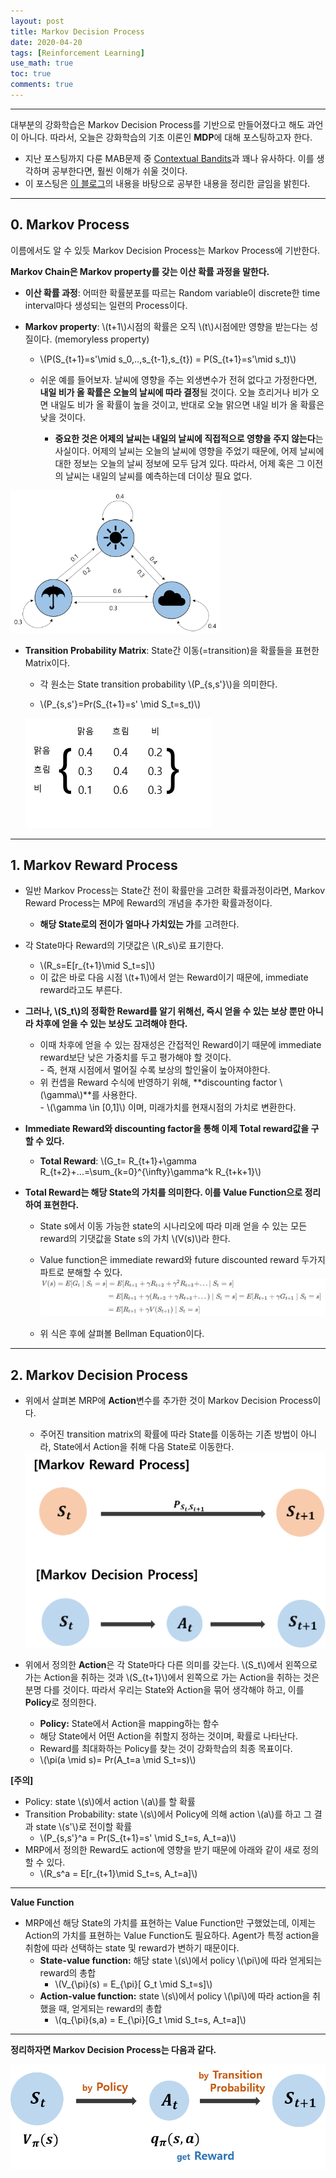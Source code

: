 ```yaml
---
layout: post
title: Markov Decision Process
date: 2020-04-20
tags: [Reinforcement Learning]
use_math: true
toc: true
comments: true
---
```

<script src="https://cdn.mathjax.org/mathjax/latest/MathJax.js?config=TeX-AMS-MML_HTMLorMML" type="text/javascript"></script>  
***  

대부분의 강화학습은 Markov Decision Process를 기반으로 만들어졌다고 해도 과언이 아니다. 따라서, 오늘은 강화학습의 기초 이론인 **MDP**에 대해 포스팅하고자 한다.  

- 지난 포스팅까지 다룬 MAB문제 중 [Contextual Bandits](https://daheekwon.github.io/contextualbandit/)과 꽤나 유사하다. 이를 생각하며 공부한다면, 훨씬 이해가 쉬울 것이다.  
- 이 포스팅은 [이 블로그](https://sumniya.tistory.com/3#recentComments)의 내용을 바탕으로 공부한 내용을 정리한 글임을 밝힌다.  

***
  
## 0. Markov Process  

이름에서도 알 수 있듯 Markov Decision Process는 Markov Process에 기반한다.  

**Markov Chain은 Markov property를 갖는 이산 확률 과정을 말한다.**  

- **이산 확률 과정**: 어떠한 확률분포를 따르는 Random variable이 discrete한 time interval마다 생성되는 일련의 Process이다. 

-  **Markov property**: \\(t+1\\)시점의 확률은 오직 \\(t\\)시점에만 영향을 받는다는 성질이다. (memoryless property)  
	- \\(P(S_{t+1}=s'\mid s_0,..,s_{t-1},s_{t}) = P(S_{t+1}=s'\mid s_t)\\)
	
	
	- 쉬운 예를 들어보자. 날씨에 영향을 주는 외생변수가 전혀 없다고 가정한다면, **내일 비가 올 확률은 오늘의 날씨에 따라 결정**될 것이다. 오늘 흐리거나 비가 오면 내일도 비가 올 확률이 높을 것이고, 반대로 오늘 맑으면 내일 비가 올 확률은 낮을 것이다.  
    	- **중요한 것은 어제의 날씨는 내일의 날씨에 직접적으로 영향을 주지 않는다**는 사실이다. 어제의 날씨는 오늘의 날씨에 영향을 주었기 때문에, 어제 날씨에 대한 정보는 오늘의 날씨 정보에 모두 담겨 있다. 따라서, 어제 혹은 그 이전의 날씨는 내일의 날씨를 예측하는데 더이상 필요 없다.  

  <img src="/images/markov chain.png" alt="example" style="zoom:33%;" />

- **Transition Probability Matrix**: State간 이동(=transition)을 확률들을 표현한 Matrix이다.  

	- 각 원소는 State transition probability \\(P_{s,s'}\\)을 의미한다.  

	- \\(P_{s,s'}=Pr(S_{t+1}=s' \mid S_t=s_t)\\)  

  <img src="/images/transition.png" alt="example2" style="zoom:50%;" />  

***

## 1. Markov Reward Process  

- 일반 Markov Process는 State간 전이 확률만을 고려한 확률과정이라면, Markov Reward Process는 MP에 Reward의 개념을 추가한 확률과정이다.  
	- **해당 State로의 전이가 얼마나 가치있는 가**를 고려한다.  
	  
- 각 State마다 Reward의 기댓값은 \\(R_s\\)로 표기한다.  
	- \\(R_s=E[r_{t+1}\mid S_t=s]\\)  
	- 이 값은 바로 다음 시점 \\(t+1\\)에서 얻는 Reward이기 때문에, immediate reward라고도 부른다.


- **그러나, \\(S_t\\)의 정확한 Reward를 알기 위해선, 즉시 얻을 수 있는 보상 뿐만 아니라 차후에 얻을 수 있는 보상도 고려해야 한다.**  
	- 이때 차후에 얻을 수 있는 잠재성은 간접적인 Reward이기 때문에 immediate reward보단 낮은 가중치를 두고 평가해야 할 것이다.  
    		- 즉, 현재 시점에서 멀어질 수록 보상의 할인율이 높아져야한다.  
	- 위 컨셉을 Reward 수식에 반영하기 위해, **discounting factor \\(\gamma\\)**를 사용한다.  
    		- \\(\gamma \in [0,1]\\) 이며, 미래가치를 현재시점의 가치로 변환한다.


- **Immediate Reward와 discounting factor을 통해 이제 Total reward값을 구할 수 있다.**  
	- **Total Reward**: \\(G_t= R_{t+1}+\gamma R_{t+2}+...=\sum_{k=0}^{\infty}\gamma^k R_{t+k+1}\\)  


- **Total Reward는 해당 State의 가치를 의미한다. 이를 Value Function으로 정리하여 표현한다.**  

	- State s에서 이동 가능한 state의 시나리오에 따라 미래 얻을 수 있는 모든 reward의 기댓값을 State s의 가치 \\(V(s)\\)라 한다.  
	
	- Value function은 immediate reward와 future discounted reward 두가지 파트로 분해할 수 있다.  
	 ![valuefunction](/images/valuefunction.PNG)  

	- 위 식은 후에 살펴볼 Bellman Equation이다.  					

***

## 2. Markov Decision Process  

- 위에서 살펴본 MRP에 **Action**변수를 추가한 것이 Markov Decision Process이다.  

  - 주어진 transition matrix의 확률에 따라 State를 이동하는 기존 방법이 아니라, State에서 Action을 취해 다음 State로 이동한다.  
  
  <img src="/images/MDP_shape.png" alt="mdp2" style="zoom:50%;" />


- 위에서 정의한 **Action**은 각 State마다 다른 의미를 갖는다. \\(S_t\\)에서 왼쪽으로 가는 Action을 취하는 것과 \\(S_{t+1}\\)에서 왼쪽으로 가는 Action을 취하는 것은 분명 다를 것이다. 따라서 우리는 State와 Action을 묶어 생각해야 하고, 이를 **Policy**로 정의한다.
  
  - **Policy:** State에서 Action을 mapping하는 함수
  - 해당 State에서 어떤 Action을 취할지 정하는 것이며, 확률로 나타난다.  
  - Reward를 최대화하는 Policy를 찾는 것이 강화학습의 최종 목표이다.  
  - \\(\pi(a \mid s)= Pr(A_t=a \mid S_t=s)\\)  

**[주의]**  

- Policy: state \\(s\\)에서 action \\(a\\)를 할 확률  
- Transition Probability: state \\(s\\)에서 Policy에 의해 action \\(a\\)를 하고 그 결과 state \\(s'\\)로 전이할 확률  
  - \\(P_{s,s'}^a = Pr(S_{t+1}=s' \mid S_t=s, A_t=a)\\)  
- MRP에서 정의한 Reward도 action에 영향을 받기 때문에 아래와 같이 새로 정의할 수 있다.  
  - \\(R_s^a = E[r_{t+1}\mid S_t=s, A_t=a]\\)  

***  

**Value Function**  

- MRP에선 해당 State의 가치를 표현하는 Value Function만 구했었는데, 이제는 Action의 가치를 표현하는 Value Function도 필요하다. Agent가 특정 action을 취함에 따라 선택하는 state 및 reward가 변하기 때문이다.  
  - **State-value function:** 해당 state \\(s\\)에서 policy \\(\pi\\)에 따라 얻게되는 reward의 총합  
  	- \\(V_{\pi}(s) = E_{\pi}[ G_t \mid S_t=s]\\)  
  - **Action-value function:** state \\(s\\)에서 policy \\(\pi\\)에 따라 action을 취했을 때, 얻게되는 reward의 총합  
  	- \\(q_{\pi}(s,a) = E_{\pi}[G_t \mid S_t=s, A_t=a]\\)  


***  

**정리하자면 Markov Decision Process는 다음과 같다.**  

![mdp2](/images/MDP_shape2.png)



